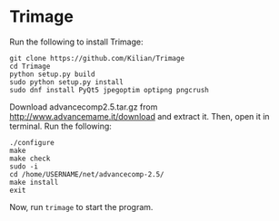 # Trimage

Run the following to install Trimage:

```
git clone https://github.com/Kilian/Trimage
cd Trimage
python setup.py build
sudo python setup.py install
sudo dnf install PyQt5 jpegoptim optipng pngcrush
```

Download advancecomp2.5.tar.gz from http://www.advancemame.it/download and extract it. Then, open it in terminal. Run the following:

```
./configure
make
make check
sudo -i
cd /home/USERNAME/net/advancecomp-2.5/
make install
exit
```

Now, run `trimage` to start the program.
